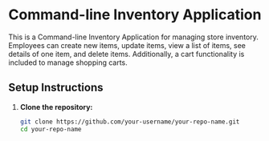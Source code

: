 # Command-line Inventory Application

This is a Command-line Inventory Application for managing store inventory. Employees can create new items, update items, view a list of items, see details of one item, and delete items. Additionally, a cart functionality is included to manage shopping carts.

## Setup Instructions

1. **Clone the repository:**
   ```sh
   git clone https://github.com/your-username/your-repo-name.git
   cd your-repo-name
